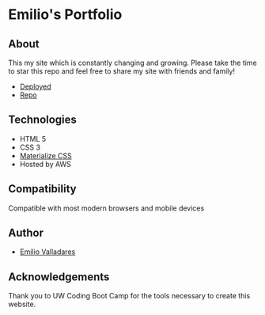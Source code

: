 # Emilio's Portfolio

## About
This my site which is constantly changing and growing. Please take the time to star this repo and feel free to share my site with friends and family!

* [Deployed](http://www.emiliov.me/)
* [Repo](https://github.com/Nolimits1/nolimits1.github.io)

## Technologies
* HTML 5
* CSS 3
* [Materialize CSS](https://materializecss.com/)
* Hosted by AWS

## Compatibility 
Compatible with most modern browsers and mobile devices

## Author
* [Emilio Valladares](https://github.com/Nolimits1)


## Acknowledgements 
Thank you to UW Coding Boot Camp for the tools necessary to create this website.

